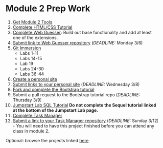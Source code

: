 # Module 2 Prep Work

1. [Get Module 2 Tools](details/tools.md)
1. [Complete HTML/CSS Tutorial](details/html-css.md)
1. [Complete Web Guesser](http://tutorials.jumpstartlab.com/projects/web_guesser.html): Build out base functionality and add at least one of the extensions.
1. [Submit link to Web Guesser repository](https://github.com/turingschool/ruby-submissions/blob/master/1701-b/2module/intermission_work/web_guesser.md) (*DEADLINE:* Monday 3/6)
1. [Git Immersion](http://gitimmersion.com/)
    * Labs 1-11
    * Labs 14-15
    * Lab 19
    * Labs 24-30
    * Labs 36-44
1. [Create a personal site](details/personal-site.md)
1. [Submit links to your personal site](https://github.com/turingschool/ruby-submissions/blob/master/1701-b/2module/intermission_work/personal_site_html_css.md) (*DEADLINE:* Wednesday 3/8)
1. [Fork and complete the Bootstrap tutorial](https://github.com/s-espinosa/bootstrap_tutorial)
1. Submit a pull request to the Bootstrap tutorial repo (*DEADLINE:* Thursday 3/9)
1. [Jumpstart Lab SQL Tutorial](http://tutorials.jumpstartlab.com/topics/sql/fundamental_sql.html) **Do not complete the Sequel tutorial linked at the bottom of the Jumpstart Lab page.**
1. [Complete Task Manager](https://github.com/s-espinosa/task_manager_redux)
1. [Submit a link to your Task Manager repository](https://github.com/turingschool/ruby-submissions/blob/master/1701-b/2module/intermission_work/task_manager.md) (*DEADLINE:* Sunday 3/12) - You will need to have this project finished before you can attend any class in module 2.

Optional: browse the projects linked [here](details/optional.md)
